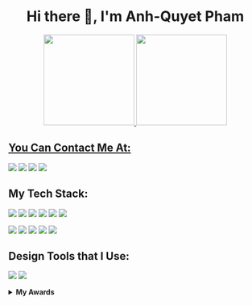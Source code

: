 <h1 align="center">Hi there 👋, I'm Anh-Quyet Pham</h1>

<div align="center">

</div>

<div align="center">
  <a href="https://github.com/phamanhquyet">
  <img height="180em" src="https://github-readme-stats.vercel.app/api?username=phamanhquyet&show_icons=true&theme=dracula&include_all_commits=true&count_private=true"/>
  <img height="180em" src="https://github-readme-stats.vercel.app/api/top-langs/?username=phamanhquyet&layout=compact&langs_count=7&theme=dracula"/>
</div>
    
## You Can Contact Me At:
 
<div> 
  <a href = "mailto:phamanhquyet.work@gmail.com" target="_blank"><img src="https://img.shields.io/badge/-Gmail-%23333?style=for-the-badge&logo=gmail&logoColor=white" target="_blank"></a>
  <a href="https://www.linkedin.com/in/phamanhquyet/" target="_blank"><img src="https://img.shields.io/badge/-LinkedIn-%230077B5?style=for-the-badge&logo=linkedin&logoColor=white" target="_blank"></a> 
 	<a href="https://www.facebook.com/phamanhquyet277" target="_blank"><img src="https://img.shields.io/badge/Facebook-1363DF?style=for-the-badge&logo=facebook&logoColor=white" target="_blank"></a>
  <a href="https://www.instagram.com/quyet.277/" target="_blank"><img src="https://img.shields.io/badge/-Instagram-%23E4405F?style=for-the-badge&logo=instagram&logoColor=white" target="_blank"></a>
 
</div>

## My Tech Stack:
 <img src = "https://img.shields.io/badge/JavaScript-323330?style=for-the-badge&logo=javascript&logoColor=F7DF1E"> <img src = "https://img.shields.io/badge/TypeScript-007ACC?style=for-the-badge&logo=typescript&logoColor=white"> <img src = "https://img.shields.io/badge/C%2B%2B-00599C?style=for-the-badge&logo=c%2B%2B&logoColor=white"> 
<img src = "https://img.shields.io/badge/HTML5-E34F26?style=for-the-badge&logo=html5&logoColor=white"> <img src = "https://img.shields.io/badge/CSS3-1572B6?style=for-the-badge&logo=css3&logoColor=white"> <img src = "https://img.shields.io/badge/Flutter-02569B?style=for-the-badge&logo=flutter&logoColor=white">
 
<img src = "https://img.shields.io/badge/Node%20js-339933?style=for-the-badge&logo=nodedotjs&logoColor=white"> <img src = "https://img.shields.io/badge/Express%20js-000000?style=for-the-badge&logo=express&logoColor=white"> <img src = "https://img.shields.io/badge/nestjs-E0234E?style=for-the-badge&logo=nestjs&logoColor=white">
<img src = "https://img.shields.io/badge/MySQL-005C84?style=for-the-badge&logo=mysql&logoColor=white"> <img src = "https://img.shields.io/badge/Sequelize-52B0E7?style=for-the-badge&logo=Sequelize&logoColor=white">
 
 


## Design Tools that I Use:
<img src = "https://img.shields.io/badge/Adobe%20Photoshop-31A8FF?style=for-the-badge&logo=Adobe%20Photoshop&logoColor=black"> <img src = "https://img.shields.io/badge/Figma-F24E1E?style=for-the-badge&logo=figma&logoColor=white">
<details>
  <summary><b>My Awards</b></summary>

## Unihack 2023:
I Achieved a top 10 position along with team members from **"Task Cafe"** at the Unihack 2023 - a hackathon contest organized by **Google Developer Student Club - Danang University of Science and Technology** with the product **"Social networking platform connecting people who are interested or have a desire to clean the environment."**

More Information: <a href = "https://www.facebook.com/gdsc.dut/posts/pfbid0fh2cEwYQXmJViH8jrsKSQ2KMzYkkgaQUCQCkXx9RsdevsBbpZ1tFdDu68jVfVwbpl" target="_blank">click here</a>
<img src = "https://firebasestorage.googleapis.com/v0/b/todolist-d089f.appspot.com/o/Anh%20Quyet.jpg?alt=media&token=53d90dcd-d599-45e7-b4f9-2b585b99c096">

</details>




